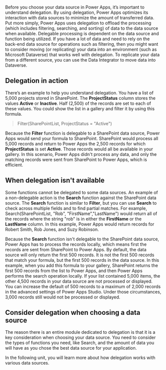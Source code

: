 Before you choose your data source in Power Apps, it’s important to understand delegation. By using delegation, Power Apps optimizes its interaction with data sources to minimize the amount of transferred data. Put more simply, Power Apps uses delegation to offload the processing (which includes filtering, searching, and sorting) of data to the data source when available. Delegable processing is dependent on the data source and function being utilized. If you have a lot of data and need to rely on the back-end data source for operations such as filtering, then you might want to consider moving (or replicating) your data into an environment (such as Microsoft Dataverse) that works well with delegation. To replicate your data from a different source, you can use the Data Integrator to move data into Dataverse.

Delegation in action
--------------------

There’s an example to help you understand delegation. You have a list of 5,000 projects stored in SharePoint. The **ProjectStatus**
column stores the values **Active** or **Inactive**. Half (2,500) of
the records are set to each of these values. You could show the list in
a gallery and filter it by using this formula.

> Filter(SharePointList, ProjectStatus = "Active")

Because the **Filter** function is delegable to a SharePoint data
source, Power Apps would send your formula to SharePoint. SharePoint
would process all 5,000 records and return to Power Apps the 2,500
records for which **ProjectStatus** is set **Active**. Those records
would all be available in your gallery. In this scenario, Power Apps
didn't process any data, and only the matching records were sent from SharePoint to Power Apps, which is efficient.

When delegation isn't available
-------------------------------

Some functions cannot be delegated to some data sources. An example of a
non-delegable action is the **Search** function against the SharePoint
data source. The **Search** function is similar to **Filter**, but you
can use **Search** to check across multiple fields and to find partial
matches. For example, Search(SharePointList, "Rob",
"FirstName","LastName") would return all of the records where the string
"rob" is in either the **FirstName** or the **LastName** column. In this
example, Power Apps would return records for Robert Smith, Rob Jones, and
Suzy Robinson.

Because the **Search** function isn't delegable to the SharePoint data
source, Power Apps has to process the records locally, which means
first the records are sent from SharePoint to Power Apps. By default, the
data source will only return the first 500 records. It is not the first
500 records that match your formula, but the first 500 records in the
data source. In this example, when you add this formula to your gallery,
SharePoint returns the first 500 records from the list to Power Apps, and
then Power Apps performs the search operation locally. If your list
contained 5,000 items, the other 4,500 records in your data source are
not processed or displayed. You can increase the default of 500 records
to a maximum of 2,000 records in the advanced settings of Power Apps
Studio. Under those circumstances, 3,000 records still would not be
processed or displayed.

Consider delegation when choosing a data source
-----------------------------------------------

The reason there is an entire module dedicated to delegation is that it
is a key consideration when choosing your data source. You need to
consider the types of functions you need, like Search, and the amount of
data you will have as you chose the best data source for your
application.

In the following unit, you will learn more about how delegation works
with various data sources.
